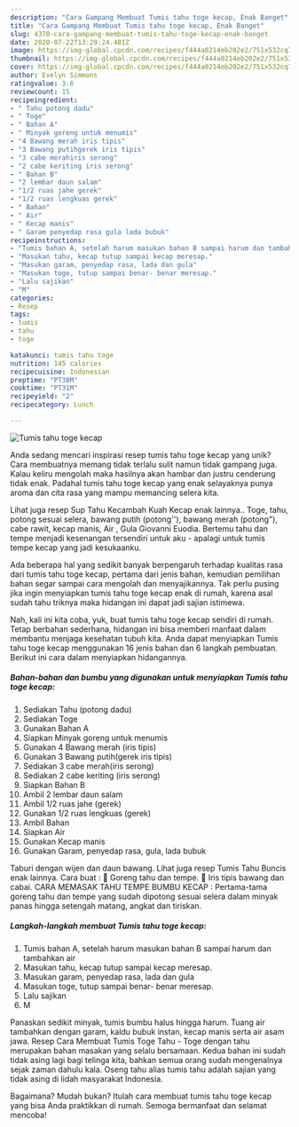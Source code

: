```yaml
---
description: "Cara Gampang Membuat Tumis tahu toge kecap, Enak Banget"
title: "Cara Gampang Membuat Tumis tahu toge kecap, Enak Banget"
slug: 4370-cara-gampang-membuat-tumis-tahu-toge-kecap-enak-banget
date: 2020-07-22T13:29:24.481Z
image: https://img-global.cpcdn.com/recipes/f444a0214eb202e2/751x532cq70/tumis-tahu-toge-kecap-foto-resep-utama.jpg
thumbnail: https://img-global.cpcdn.com/recipes/f444a0214eb202e2/751x532cq70/tumis-tahu-toge-kecap-foto-resep-utama.jpg
cover: https://img-global.cpcdn.com/recipes/f444a0214eb202e2/751x532cq70/tumis-tahu-toge-kecap-foto-resep-utama.jpg
author: Evelyn Simmons
ratingvalue: 3.6
reviewcount: 15
recipeingredient:
- " Tahu potong dadu"
- " Toge"
- " Bahan A"
- " Minyak goreng untuk menumis"
- "4 Bawang merah iris tipis"
- "3 Bawang putihgerek iris tipis"
- "3 cabe merahiris serong"
- "2 cabe keriting iris serong"
- " Bahan B"
- "2 lembar daun salam"
- "1/2 ruas jahe gerek"
- "1/2 ruas lengkuas gerek"
- " Bahan"
- " Air"
- " Kecap manis"
- " Garam penyedap rasa gula lada bubuk"
recipeinstructions:
- "Tumis bahan A, setelah harum masukan bahan B sampai harum dan tambahkan air"
- "Masukan tahu, kecap tutup sampai kecap meresap."
- "Masukan garam, penyedap rasa, lada dan gula"
- "Masukan toge, tutup sampai benar- benar meresap."
- "Lalu sajikan"
- "M"
categories:
- Resep
tags:
- tumis
- tahu
- toge

katakunci: tumis tahu toge 
nutrition: 145 calories
recipecuisine: Indonesian
preptime: "PT38M"
cooktime: "PT31M"
recipeyield: "2"
recipecategory: Lunch

---
```



![Tumis tahu toge kecap](https://img-global.cpcdn.com/recipes/f444a0214eb202e2/751x532cq70/tumis-tahu-toge-kecap-foto-resep-utama.jpg)

Anda sedang mencari inspirasi resep tumis tahu toge kecap yang unik? Cara membuatnya memang tidak terlalu sulit namun tidak gampang juga. Kalau keliru mengolah maka hasilnya akan hambar dan justru cenderung tidak enak. Padahal tumis tahu toge kecap yang enak selayaknya punya aroma dan cita rasa yang mampu memancing selera kita.

Lihat juga resep Sup Tahu Kecambah Kuah Kecap enak lainnya.. Toge, tahu, potong sesuai selera, bawang putih (potong&#39;&#39;), bawang merah (potong&#34;), cabe rawit, kecap manis, Air , Gula Giovanni Euodia. Bertemu tahu dan tempe menjadi kesenangan tersendiri untuk aku - apalagi untuk tumis tempe kecap yang jadi kesukaanku.

Ada beberapa hal yang sedikit banyak berpengaruh terhadap kualitas rasa dari tumis tahu toge kecap, pertama dari jenis bahan, kemudian pemilihan bahan segar sampai cara mengolah dan menyajikannya. Tak perlu pusing jika ingin menyiapkan tumis tahu toge kecap enak di rumah, karena asal sudah tahu triknya maka hidangan ini dapat jadi sajian istimewa.


Nah, kali ini kita coba, yuk, buat tumis tahu toge kecap sendiri di rumah. Tetap berbahan sederhana, hidangan ini bisa memberi manfaat dalam membantu menjaga kesehatan tubuh kita. Anda dapat menyiapkan Tumis tahu toge kecap menggunakan 16 jenis bahan dan 6 langkah pembuatan. Berikut ini cara dalam menyiapkan hidangannya.

<!--inarticleads1-->

##### Bahan-bahan dan bumbu yang digunakan untuk menyiapkan Tumis tahu toge kecap:

1. Sediakan  Tahu (potong dadu)
1. Sediakan  Toge
1. Gunakan  Bahan A
1. Siapkan  Minyak goreng untuk menumis
1. Gunakan 4 Bawang merah (iris tipis)
1. Gunakan 3 Bawang putih(gerek iris tipis)
1. Sediakan 3 cabe merah(iris serong)
1. Sediakan 2 cabe keriting (iris serong)
1. Siapkan  Bahan B
1. Ambil 2 lembar daun salam
1. Ambil 1/2 ruas jahe (gerek)
1. Gunakan 1/2 ruas lengkuas (gerek)
1. Ambil  Bahan
1. Siapkan  Air
1. Gunakan  Kecap manis
1. Gunakan  Garam, penyedap rasa, gula, lada bubuk


Taburi dengan wijen dan daun bawang. Lihat juga resep Tumis Tahu Buncis enak lainnya. Cara buat : 🥘 Goreng tahu dan tempe. 🥘 Iris tipis bawang dan cabai. CARA MEMASAK TAHU TEMPE BUMBU KECAP : Pertama-tama goreng tahu dan tempe yang sudah dipotong sesuai selera dalam minyak panas hingga setengah matang, angkat dan tiriskan. 

<!--inarticleads2-->

##### Langkah-langkah membuat Tumis tahu toge kecap:

1. Tumis bahan A, setelah harum masukan bahan B sampai harum dan tambahkan air
1. Masukan tahu, kecap tutup sampai kecap meresap.
1. Masukan garam, penyedap rasa, lada dan gula
1. Masukan toge, tutup sampai benar- benar meresap.
1. Lalu sajikan
1. M


Panaskan sedikit minyak, tumis bumbu halus hingga harum. Tuang air tambahkan dengan garam, kaldu bubuk instan, kecap manis serta air asam jawa. Resep Cara Membuat Tumis Toge Tahu - Toge dengan tahu merupakan bahan masakan yang selalu bersamaan. Kedua bahan ini sudah tidak asing lagi bagi telinga kita, bahkan semua orang sudah mengenalnya sejak zaman dahulu kala. Oseng tahu alias tumis tahu adalah sajian yang tidak asing di lidah masyarakat Indonesia. 

Bagaimana? Mudah bukan? Itulah cara membuat tumis tahu toge kecap yang bisa Anda praktikkan di rumah. Semoga bermanfaat dan selamat mencoba!
